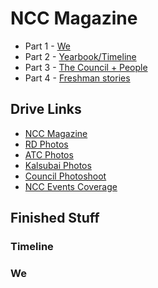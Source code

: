 # NCC Magazine

* Part 1 - [We](https://github.com/MananKGarg/NCC-Magazine/tree/master/We)
* Part 2 - [Yearbook/Timeline](https://github.com/MananKGarg/NCC-Magazine/tree/master/Timeline)
* Part 3 - [The Council + People](https://github.com/MananKGarg/The-Council)
* Part 4 - [Freshman stories](https://github.com/MananKGarg/NCC-Magazine/tree/master/Freshman%20Stories)

## Drive Links

* [NCC Magazine](https://drive.google.com/drive/u/2/my-drive)
* [RD Photos](https://drive.google.com/folderview?id=1KaJxKWGwbkAEigC6qkv99KuAMfJsZD-S)
* [ATC Photos](https://drive.google.com/drive/folders/1d-c_kyn3V6_NVxoGnEuXJLZXAeQavNvg)
* [Kalsubai Photos](https://drive.google.com/drive/u/0/folders/1-5t0X-4Z6OJhfo4fycXrzrFanN9QJmOl)
* [Council Photoshoot](https://drive.google.com/drive/folders/1Ikb1cSHMMtJisoOh8cIAg3HIg6wLmX7y)
* [NCC Events Coverage](https://drive.google.com/drive/u/0/folders/16j3Ys0guUeQ7gtx0I310-pOndlOcS57C)

## Finished Stuff

### Timeline



### We



